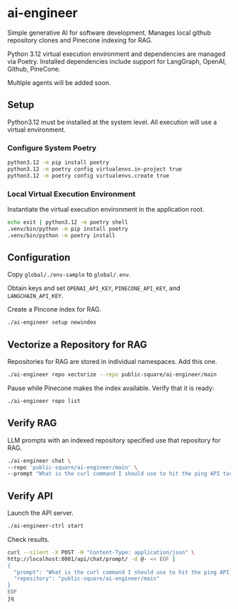# ai-engineer
Simple generative AI for software development. Manages local github repository
clones and Pinecone indexing for RAG.

Python 3.12 virtual execution environment and dependencies are managed via
Poetry. Installed dependencies include support for LangGraph, OpenAI, Github,
PineCone.

Multiple agents will be added soon.

## Setup
Python3.12 must be installed at the system level. All execution will use a
virtual environment.

### Configure System Poetry
```bash
python3.12 -m pip install poetry
python3.12 -m poetry config virtualenvs.in-project true
python3.12 -m poetry config virtualenvs.create true
```

### Local Virtual Execution Environment
Instantiate the virtual execution environment in the application root.
```bash
echo exit | python3.12 -m poetry shell
.venv/bin/python -m pip install poetry
.venv/bin/python -m poetry install
```

## Configuration
Copy `global/./env-sample` to `global/.env`.

Obtain keys and set `OPENAI_API_KEY`, `PINECONE_API_KEY`, and `LANGCHAIN_API_KEY`.

Create a Pincone index for RAG.

```bash
./ai-engineer setup newindex
```

## Vectorize a Repository for RAG
Repositories for RAG are stored in individual namespaces. Add this one.

```bash
./ai-engineer repo vectorize --repo public-square/ai-engineer/main
```

Pause while Pinecone makes the index available. Verify that it is ready:

```bash
./ai-engineer repo list
```

## Verify RAG
LLM prompts with an indexed repository specified use that repository for RAG.
```bash
./ai-engineer chat \
--repo 'public-square/ai-engineer/main' \
--prompt "What is the curl command I should use to hit the ping API target?"
```

## Verify API
Launch the API server.

```bash
./ai-engineer-ctrl start
```

Check results.
```bash
curl --silent -X POST -H "Content-Type: application/json" \
http://localhost:8001/api/chat/prompt/ -d @- << EOF |
{
  "prompt": "What is the curl command I should use to hit the ping API target?",
  "repository": "public-square/ai-engineer/main"
}
EOF
jq
```

